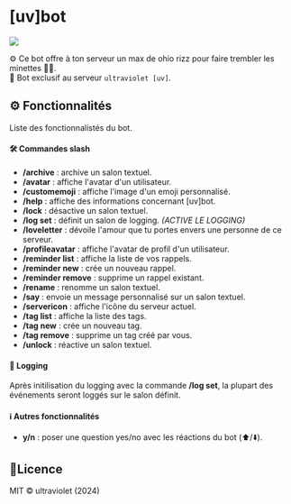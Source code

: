 # [uv]bot 

![](https://dxnuv.github.io/uv-bot/images/uvpng-180x.png)

⚙️ Ce bot offre à ton serveur un max de ohio rizz pour faire trembler les minettes 🥵🫨. \
🚫 Bot exclusif au serveur `ultraviolet [uv]`.

## ⚙️ Fonctionnalités
Liste des fonctionnalistés du bot.
#### 🛠️ Commandes slash
- **/archive** : archive un salon textuel.
- **/avatar** : affiche l'avatar d'un utilisateur.
- **/customemoji** : affiche l'image d'un emoji personnalisé.
- **/help** : affiche des informations concernant [uv]bot.
- **/lock** : désactive un salon textuel.
- **/log set** : définit un salon de logging. *(ACTIVE LE LOGGING)*
- **/loveletter** : dévoile l'amour que tu portes envers une personne de ce serveur.
- **/profileavatar** : affiche l'avatar de profil d'un utilisateur.
- **/reminder list** : affiche la liste de vos rappels.
- **/reminder new** : crée un nouveau rappel.
- **/reminder remove** : supprime un rappel existant.
- **/rename** : renomme un salon textuel.
- **/say** : envoie un message personnalisé sur un salon textuel.
- **/servericon** : affiche l'icône du serveur actuel.
- **/tag list** : affiche la liste des tags.
- **/tag new** : crée un nouveau tag.
- **/tag remove** : supprime un tag créé par vous.
- **/unlock** : réactive un salon textuel.

#### 📄 Logging
Après initilisation du logging avec la commande **/log set**, la plupart des événements seront loggés sur le salon définit.
#### ℹ️ Autres fonctionnalités
- **y/n** : poser une question yes/no avec les réactions du bot (⬆️/⬇️).
## 📝Licence
  MIT © ultraviolet (2024)
